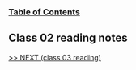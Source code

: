
### [Table of Contents](https://wondwosentsige.github.io/code-301-reading-notes/Home)

## Class 02 reading notes




























[>> NEXT (class 03 reading)](https://wondwosentsige.github.io/code-201-reading-notes/class-03)


